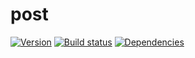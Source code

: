 # post

[![Version][version-badge]][version-href]
[![Build status][build-badge]][build-href]
[![Dependencies][deps-badge]][deps-href]


[version-badge]: https://img.shields.io/github/release/scott113341/post.svg?label=version&style=flat-square
[version-href]: https://github.com/scott113341/post/tags

[build-badge]: https://img.shields.io/travis/scott113341/post.svg?style=flat-square
[build-href]: https://travis-ci.org/scott113341/post

[deps-badge]: https://img.shields.io/david/dev/scott113341/post.svg?style=flat-square
[deps-href]: https://david-dm.org/scott113341/post#info=devDependencies
